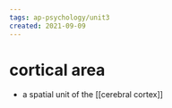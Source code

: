 ```yaml
---
tags: ap-psychology/unit3 
created: 2021-09-09
---
```


# cortical area

- a spatial unit of the [[cerebral cortex]] 

